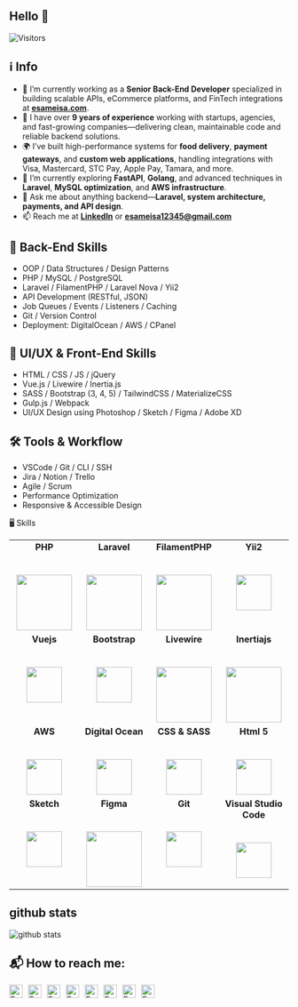 ## Hello 👋

<img src="https://komarev.com/ghpvc/?username=esameisa&label=Visitors" alt="Visitors"/>

## ℹ️ Info

-   🔭 I’m currently working as a **Senior Back-End Developer** specialized in building scalable APIs, eCommerce platforms, and FinTech integrations at [**esameisa.com**](https://esameisa.com).
-   💼 I have over **9 years of experience** working with startups, agencies, and fast-growing companies—delivering clean, maintainable code and reliable backend solutions.
-   🌍 I’ve built high-performance systems for **food delivery**, **payment gateways**, and **custom web applications**, handling integrations with Visa, Mastercard, STC Pay, Apple Pay, Tamara, and more.
-   🌱 I’m currently exploring **FastAPI**, **Golang**, and advanced techniques in **Laravel**, **MySQL optimization**, and **AWS infrastructure**.
-   💬 Ask me about anything backend—**Laravel, system architecture, payments, and API design**.
-   📫 Reach me at [**LinkedIn**](https://www.linkedin.com/in/esameisa/) or [**esameisa12345@gmail.com**](mailto:esameisa12345@gmail.com)

## 🧠 Back-End Skills

-   OOP / Data Structures / Design Patterns
-   PHP / MySQL / PostgreSQL
-   Laravel / FilamentPHP / Laravel Nova / Yii2
-   API Development (RESTful, JSON)
-   Job Queues / Events / Listeners / Caching
-   Git / Version Control
-   Deployment: DigitalOcean / AWS / CPanel

## 🎨 UI/UX & Front-End Skills

-   HTML / CSS / JS / jQuery
-   Vue.js / Livewire / Inertia.js
-   SASS / Bootstrap (3, 4, 5) / TailwindCSS / MaterializeCSS
-   Gulp.js / Webpack
-   UI/UX Design using Photoshop / Sketch / Figma / Adobe XD

## 🛠 Tools & Workflow

-   VSCode / Git / CLI / SSH
-   Jira / Notion / Trello
-   Agile / Scrum
-   Performance Optimization
-   Responsive & Accessible Design

🖥 Skills

<table>
  <tbody>
    <tr valign="top">
      <td width="25%" align="center">
        <span><strong>PHP</strong></span><br><br><br>
        <img height="100px" src="https://upload.wikimedia.org/wikipedia/commons/thumb/2/27/PHP-logo.svg/240px-PHP-logo.svg.png">
      </td>
      <td width="25%" align="center">
      	<span><strong>Laravel</strong></span><br><br><br>
        <img height="100px" src="https://upload.wikimedia.org/wikipedia/commons/thumb/9/9a/Laravel.svg/440px-Laravel.svg.png">
      </td>
      <td width="25%" align="center">
      	<span><strong>FilamentPHP</strong></span><br><br><br>
        <img height="100px" src="https://esameisa.com/assets/images/stack/filamentphp.png">
      </td>
      <td width="25%" align="center">
        <span><strong>Yii2</strong></span><br><br><br>
        <img height="64px" src="https://esameisa.com/assets/images/stack/yii.png">
      </td>
     </tr>
    <tr valign="top">
    <td width="25%" align="center">
      	<span><strong>Vuejs</strong></span><br><br><br>
        <img height="64px" src="https://upload.wikimedia.org/wikipedia/commons/thumb/9/95/Vue.js_Logo_2.svg/2367px-Vue.js_Logo_2.svg.png">
      </td>
      <td width="25%" align="center">
        <span><strong>Bootstrap</strong></span><br><br><br>
        <img height="64px" src="https://upload.wikimedia.org/wikipedia/commons/thumb/b/b2/Bootstrap_logo.svg/440px-Bootstrap_logo.svg.png">
      </td>
      <td width="25%" align="center">
        <span><strong>Livewire</strong></span><br><br><br>
        <img height="100px" src="https://esameisa.com/assets/images/stack/livewire.png">
      </td>
      <td width="25%" align="center">
      	<span><strong>Inertiajs</strong></span><br><br><br>
        <img height="100px" src="https://esameisa.com/assets/images/stack/inertia.png">
      </td>
     </tr>
    <tr valign="top">
      <td width="25%" align="center">
      	<span><strong>AWS</strong></span><br><br><br>
        <img height="64px" src="https://cdn.svgporn.com/logos/aws.svg">
      </td>
      <td width="25%" align="center">
        <span><strong>Digital Ocean</strong></span><br><br><br>
        <img height="64px" src="https://upload.wikimedia.org/wikipedia/commons/thumb/f/ff/DigitalOcean_logo.svg/1024px-DigitalOcean_logo.svg.png">
      </td>
      <td width="25%" align="center">
        <span><strong>CSS & SASS</strong></span><br><br><br>
        <img height="64px" src="https://esameisa.com/assets/images/stack/sass.png">
      </td>
      <td width="25%" align="center">
        <span><strong>Html 5</strong></span><br><br><br>
        <img height="64px" src="https://cdn.svgporn.com/logos/html-5.svg">
      </td>
     </tr>
    <tr valign="top">
      <td width="25%" align="center">
      	<span><strong>Sketch</strong></span><br><br><br>
        <img height="64px" src="https://upload.wikimedia.org/wikipedia/commons/thumb/5/59/Sketch_Logo.svg/1200px-Sketch_Logo.svg.png">
      </td>
      <td width="25%" align="center">
        <span><strong>Figma</strong></span><br><br><br>
        <img height="100px" src="https://esameisa.com/assets/images/stack/figma.svg">
      </td>
      <td width="25%" align="center">
        <span><strong>Git</strong></span><br><br><br>
        <img height="64px" src="https://cdn.svgporn.com/logos/git-icon.svg">
      </td>
      <td width="25%" align="center">
        <span><strong>Visual Studio Code</strong></span><br><br><br>
        <img height="64px" src="https://cdn.svgporn.com/logos/visual-studio-code.svg">
      </td>
    </tr>
  </tbody>
</table>

## github stats

![github stats](https://github-readme-stats.vercel.app/api?username=esameisa&show_icons=true&theme=dark)

## 📬 How to reach me:

<a href="https://www.linkedin.com/in/esameisa/" target="_blank">
  <img align="left" alt="Esam Eisa | LinkedIn" width="24px" style="margin-right:10px;" src="https://cdn.jsdelivr.net/npm/simple-icons@v3/icons/linkedin.svg" />
</a>
<a href="https://github.com/esameisa" target="_blank">
  <img align="left" alt="Esam Eisa | GitHub" width="24px" style="margin-right:10px;" src="https://cdn.jsdelivr.net/npm/simple-icons@v3/icons/github.svg" />
</a>
<a href="https://twitter.com/Eng_esameisa" target="_blank">
  <img align="left" alt="Esam Eisa | Twitter" width="24px" style="margin-right:10px;" src="https://cdn.jsdelivr.net/npm/simple-icons@v3/icons/twitter.svg" />
</a>
<a href="https://www.facebook.com/Esam.A.Eisa/" target="_blank">
  <img align="left" alt="Esam Eisa | Facebook" width="24px" style="margin-right:10px;" src="https://cdn.jsdelivr.net/npm/simple-icons@v3/icons/facebook.svg" />
</a>
<a href="mailto:esameisa12345@gmail.com" target="_blank">
  <img align="left" alt="Esam Eisa | Email" width="24px" style="margin-right:10px;" src="https://cdn.jsdelivr.net/npm/simple-icons@v3/icons/gmail.svg" />
</a>
<a href="https://esameisa.com" target="_blank">
  <img align="left" alt="Esam Eisa | Website" width="24px" style="margin-right:10px;" src="https://cdn.jsdelivr.net/npm/simple-icons@v3/icons/internetarchive.svg" />
</a>
<a href="https://www.behance.net/esameisa" target="_blank">
  <img align="left" alt="Esam Eisa | Behance" width="24px" style="margin-right:10px;" src="https://cdn.jsdelivr.net/npm/simple-icons@v3/icons/behance.svg" />
</a>
<a href="https://wa.me/201098950608" target="_blank">
  <img align="left" alt="Esam Eisa | WhatsApp" width="24px" style="margin-right:10px;" src="https://cdn.jsdelivr.net/npm/simple-icons@v3/icons/whatsapp.svg" />
</a>

<br clear="left" />
